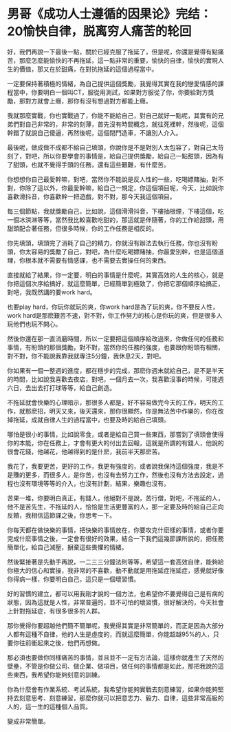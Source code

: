 # 男哥《成功人士遵循的因果论》完结：20愉快自律，脱离穷人痛苦的轮回

好，我們再說一下最後一點，關於已經克服了拖延了，但是呢，你還是覺得有點痛苦，那麼怎麼能愉快的不再拖延，這一點非常的重要，愉快的自律，愉快的實現人生的價值，那又在於甜痛，在對抗拖延的這個過程當中。

一定要保持著積極的情緒，為自己提供這個獎勵，我覺得其實在我的戀愛情感的課程當中，你要明白一個叫CT，服從用測試，如果對方服從了你，你要給對方獎勵，那對方就會上癮，那你有沒有想過對方都能上癮。

我就那麼實戰，你也實戰過了，你能不能給自己，對自己就好一點呢，其實有的兄弟們對自己非常的，非常的刻薄，首先沒有時間概念，就往死裡幹，然後呢，這個幹錯了就說自己傻逼，再然後呢，這個閉門造車，不讓別人介入。

最後呢，做成做不成都不給自己填頭，你說你是不是對別人太包容了，對自己太苛刻了，對吧，所以你要學會的事情是，給自己提供獎勵，給自己一點甜頭，因為有了甜頭，也就不覺得手頭的任務，還有這些艱難，有什麼苦。

你想想你自己最愛幹嘛，對吧，當然你不能說是反人性的一些，吃喝嫖賭抽，對不對，你除了這以外，你最愛幹嘛，給自己一規定，你這個項目呢，今天，比如說你喜歡滑抖音，你喜歡幹一把遊戲，對不對，那今天我這個項目。

每三個節點，我就獎勵自己，比如說，這個滑滑抖音，下樓抽根煙，下樓這個，吃一個冰淇淋等等，當然我比較喜歡吃甜的，那這就是伴隨著，你的工作給甜頭，用甜頭配合著任務，但很多時候，你的工作任務是相反的。

你先填頭，填頭完了消耗了自己的精力，你就沒有辦法去執行任務，你也沒有盼頭，你太容易的獎勵了自己，對吧，為什麼吃喝嫖賭抽，你最愛別幹，也是這個道理，你根本就不需要有情感課，也不需要去實操任何的東西。

直接就給了結果，你一定要，明白的事情是什麼呢，其實高效的人生的核心，就是你把這個次序給搞好，就這麼簡單，已經簡單到極致了，你把它那個順序給搞正，對吧，我既然講的要work hard。

也要play hard，你玩你就玩的爽，你work hard是為了玩的爽，你不要反人性，work hard是那麽艱苦不速，對不對，你工作努力的核心是你玩的爽，但是很多人玩他們也玩不開心。

然後你還在那一直消磨時間，所以一定要把這個順序給改過來，你做任何的任務和事情，有盼頭的那個獎勵，對不對，當然你的任務的強度，也要跟你盼頭有相關，對不對，你不能說我靠我就專注5分鐘，我休息2天，對吧。

你如果有一個一整週的進度，都在穩步的完成，那麽你週末就給自己，是不是半天的時間，比如說我喜歡去夜店，對吧，一個月去一次，我喜歡沒事的時候，可能週六日，去出去打打球等等，給自己創造。

不拖延就會快樂的心理暗示，那很多人都是，好不容易做完今天的工作，明天的工作，就那麽招，明天又來，後天還來，那你很顯然，你是無法苦中作樂的，你在改掉拖延，成就自律人生的過程當中，也要及時的給自己填頭。

哪怕是很小的事情，比如說零食，或者是給自己買一些東西，那嘗到了填頭會使得你的本能，你在任務上，才會有更大的付出去回報，這就是所謂的有錢人，他說的很會花錢，他越花，他越得到的是什麽，我前半天那麽苦。

我花了，我要更苦，更好的工作，我更有強度的，或者說我保持這個強度，我是不是賺的更多，而很多人，是你苦，也沒有去努力工作，然後也沒有方法去設定，過程也沒有環境等等的介入，也沒有計劃，結果，樂趣也沒有。

苦果一堆，你要明白真正，有錢人，他絕對不是說，苦行僧，對吧，不拖延的人，他不是苦先生，不拖延的人，恰恰是生活更豐富的人，那一定要及時的給自己正向反饋，我相信這節課之後，你思考一下。

你每天都在做快樂的事情，把快樂的事情放在，你要攻克什麽樣的事情，或者你要完成什麽事情之後，一定會有很好的效果，結合一下我們這幾節課所說的，把任務簡單化，給自己減壓，摒棄這些畏懼的情緒。

然後緊接著是先動手再說，一二三三分鐘法則等等，希望這一套高效自律，能夠給你極大的信心和實操，我非常的不喜歡，動不動就是用拖延症拖延症，感覺就好像你得病一樣，你要明白自己，這只是一個壞習慣。

好的習慣的建立，都可以用我剛才說的一個方法，也希望你不要覺得自己是有病的狀態，因為這就是人性，非常普遍的，並不可怕的壞習慣，很好解決的，今天社會上針對拖延症，有很多很多的人群。

那你覺得你要超越他們簡不簡單呢，我覺得其實是非常簡單的，而正是因為大部分人都有這種不自律，他的人生是虛度的，而就這麼簡單，你能超越95%的人，只要你往前衝起來之後，他們再想做。

那必須也要做你同樣痛苦的事情，並且並不一定有方法論，這樣你就產生了天然的壁壘，不管是你做公司、做企業、做項目，做任何的事情都是如此，那把我說的這些東西，我希望你能夠刻意的訓練。

你為什麼會有作業系統、考試系統，我希望你能夠實戰去刻意練習，如果你能夠堅持去刻意思考、刻意練習，那麼你就可以把意志力、毅力、自律，這些非常高級的人的，這一生的這種個人品質。

變成非常簡單。